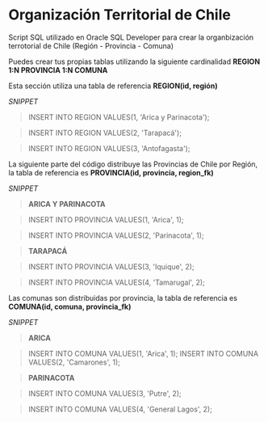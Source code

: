 # Organización Territorial de Chile

Script SQL utilizado en Oracle SQL Developer para crear la organbización terrotorial de Chile (Región - Provincia - Comuna)

Puedes crear tus propias tablas utilizando la siguiente cardinalidad **REGION 1:N PROVINCIA 1:N COMUNA**

Esta sección utiliza una tabla de referencia **REGION(id, región)**

*SNIPPET*

>INSERT INTO REGION VALUES(1, 'Arica y Parinacota');

>INSERT INTO REGION VALUES(2, 'Tarapacá');

>INSERT INTO REGION VALUES(3, 'Antofagasta');

 
La siguiente parte del código distribuye las Provincias de Chile por Región, la tabla de referencia es **PROVINCIA(id, provincia, region_fk)**

*SNIPPET*

>**ARICA Y PARINACOTA**

>INSERT INTO PROVINCIA VALUES(1, 'Arica', 1);

>INSERT INTO PROVINCIA VALUES(2, 'Parinacota', 1);

>**TARAPACÁ**

>INSERT INTO PROVINCIA VALUES(3, 'Iquique', 2);

>INSERT INTO PROVINCIA VALUES(4, 'Tamarugal', 2);


Las comunas son distribuidas por provincia, la tabla de referencia es **COMUNA(id, comuna, provincia_fk)**

*SNIPPET*

>**ARICA**

>INSERT INTO COMUNA VALUES(1, 'Arica', 1);
>INSERT INTO COMUNA VALUES(2, 'Camarones', 1);

>**PARINACOTA**

>INSERT INTO COMUNA VALUES(3, 'Putre', 2);

>INSERT INTO COMUNA VALUES(4, 'General Lagos', 2);


